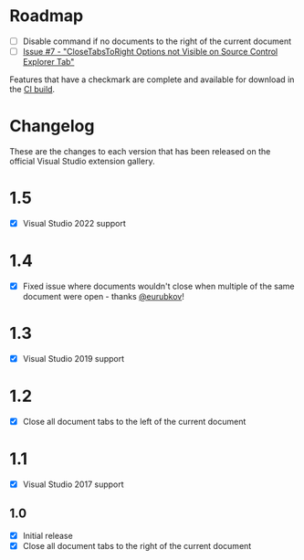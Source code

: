 # Roadmap

- [ ] Disable command if no documents to the right of the current document
- [ ] [Issue #7 - "CloseTabsToRight Options not Visible on Source Control Explorer Tab"](https://github.com/billpratt/CloseTabsToRight/issues/7)

Features that have a checkmark are complete and available for
download in the
[CI build](http://vsixgallery.com/extension/.ee6375e5-ed09-4fba-a897-895813190958/).

# Changelog

These are the changes to each version that has been released
on the official Visual Studio extension gallery.

# 1.5

- [x] Visual Studio 2022 support

# 1.4

- [x] Fixed issue where documents wouldn't close when multiple of the same document were open - thanks [@eurubkov](https://github.com/eurubkov)!

# 1.3

- [x] Visual Studio 2019 support

# 1.2

- [x] Close all document tabs to the left of the current document

# 1.1

- [x] Visual Studio 2017 support

## 1.0

- [x] Initial release
- [x] Close all document tabs to the right of the current document
